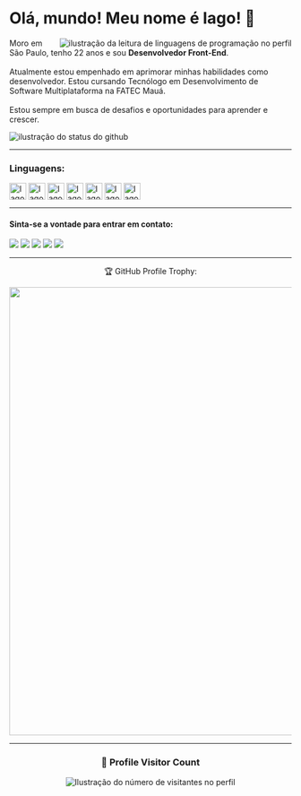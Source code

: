 <h1>Olá, mundo! Meu nome é Iago! 👋</h1>

<img align="right" src="https://github-readme-stats.vercel.app/api/top-langs/?username=iagoslopes&title_color=783c00&text_color=af552e&icon_color=783c00&bg_color=f8efd4&hide_langs_below=1" alt="ilustração da leitura de linguagens de programação no perfil"/>

<p align="left"> 
  Moro em São Paulo, tenho 22 anos e sou <strong>Desenvolvedor Front-End</strong>.<br></br>
  Atualmente estou empenhado em aprimorar minhas habilidades como desenvolvedor. Estou cursando Tecnólogo em Desenvolvimento de Software Multiplataforma na FATEC Mauá.<br></br>
  Estou sempre em busca de desafios e oportunidades para aprender e crescer.
</p>
  
 <img src="https://github-readme-stats.vercel.app/api?username=iagoslopes&show_icons=true&title_color=783c00&text_color=af552e&icon_color=783c00&bg_color=f8efd4&cache_seconds=2300" alt="ilustração do status do github">

---

<div style="display: inline_block">
  <h3>Linguagens:</h3>
  <img align="center" alt="Iago-HTML" height="30" src="https://img.shields.io/badge/HTML5-E34F26?style=for-the-badge&logo=html5&logoColor=white">
  <img align="center" alt="Iago-CSS" height="30" src="https://img.shields.io/badge/CSS3-1572B6?style=for-the-badge&logo=css3&logoColor=white">
  <img align="center" alt="Iago-Js" height="30" src="https://img.shields.io/badge/JavaScript-F7DF1E?style=for-the-badge&logo=javascript&logoColor=black">
  <img align="center" alt="Iago-React" height="30" src="https://img.shields.io/badge/React-20232A?style=for-the-badge&logo=react&logoColor=61DAFB">
  <img align="center" alt="Iago-Node" height="30" src="https://img.shields.io/badge/Node.js-43853D?style=for-the-badge&logo=node.js&logoColor=white">
  <img align="center" alt="Iago-Mongo" height="30" src="https://img.shields.io/badge/MongoDB-4EA94B?style=for-the-badge&logo=mongodb&logoColor=white">
  <img align="center" alt="Iago-Firebase" height="30" src="https://img.shields.io/badge/Firebase-F29D0C?style=for-the-badge&logo=firebase&logoColor=white">
</div>
  
---

<div>
  <h4>Sinta-se a vontade para entrar em contato:</h4>
  <a href="https://www.linkedin.com/in/iago-souza-lopes-aa0094240/" target="_blank"><img src="https://img.shields.io/badge/-LinkedIn-%230077B5?style=for-the-badge&logo=linkedin&logoColor=white" target="_blank"></a> 
  <a href="https://wa.me/+5511963534341" target="_blank"><img src="https://img.shields.io/badge/WhatsApp-25D366?style=for-the-badge&logo=whatsapp&logoColor=white" target="_blank"></a> 
  <a href="mailto:iagodesouza2012@gmail.com"><img src="https://img.shields.io/badge/-Gmail-%23333?style=for-the-badge&logo=gmail&logoColor=white" target="_blank"></a>
  <a href="https://instagram.com/iagoslopes" target="_blank"><img src="https://img.shields.io/badge/-Instagram-%23E4405F?style=for-the-badge&logo=instagram&logoColor=white" target="_blank"></a>
  <a href="https://discord.gg/tPgRkBT8tq" target="_blank"><img src="https://img.shields.io/badge/Discord-7289DA?style=for-the-badge&logo=discord&logoColor=white" target="_blank"></a> 
</div>

---

<p align="center"> 🏆 GitHub Profile Trophy:</p>
<p align="center">
  <a
    href="https://github.com/ryo-ma/github-profile-trophy"
    title="repositório de troféus"
  >
    <img
      width="800"
      src="https://github-profile-trophy.vercel.app/?username=iagoslopes&column=8&theme=darkhub&no-frame=true&no-bg=true"
    />
  </a>
</p>

---

<div align="center">
  <h3><b>📍 Profile Visitor Count</b></h3>
</div>
<p align="center">
  <img
    src="https://profile-counter.glitch.me/iagoslopes/count.svg"
    alt="Ilustração do número de visitantes no perfil"
  />
</p>
